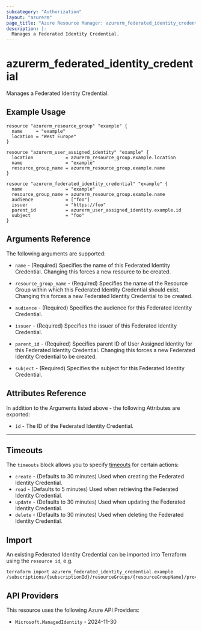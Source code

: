 ```yaml
---
subcategory: "Authorization"
layout: "azurerm"
page_title: "Azure Resource Manager: azurerm_federated_identity_credential"
description: |-
  Manages a Federated Identity Credential.
---
```


# azurerm_federated_identity_credential

Manages a Federated Identity Credential.

## Example Usage

```hcl
resource "azurerm_resource_group" "example" {
  name     = "example"
  location = "West Europe"
}

resource "azurerm_user_assigned_identity" "example" {
  location            = azurerm_resource_group.example.location
  name                = "example"
  resource_group_name = azurerm_resource_group.example.name
}

resource "azurerm_federated_identity_credential" "example" {
  name                = "example"
  resource_group_name = azurerm_resource_group.example.name
  audience            = ["foo"]
  issuer              = "https://foo"
  parent_id           = azurerm_user_assigned_identity.example.id
  subject             = "foo"
}
```

## Arguments Reference

The following arguments are supported:

* `name` - (Required) Specifies the name of this Federated Identity Credential. Changing this forces a new resource to be created.

* `resource_group_name` - (Required) Specifies the name of the Resource Group within which this Federated Identity Credential should exist. Changing this forces a new Federated Identity Credential to be created.

* `audience` - (Required) Specifies the audience for this Federated Identity Credential.

* `issuer` - (Required) Specifies the issuer of this Federated Identity Credential.

* `parent_id` - (Required) Specifies parent ID of User Assigned Identity for this Federated Identity Credential. Changing this forces a new Federated Identity Credential to be created.

* `subject` - (Required) Specifies the subject for this Federated Identity Credential.

## Attributes Reference

In addition to the Arguments listed above - the following Attributes are exported:

* `id` - The ID of the Federated Identity Credential.

---

## Timeouts

The `timeouts` block allows you to specify [timeouts](https://www.terraform.io/docs/configuration/resources.html#timeouts) for certain actions:

* `create` - (Defaults to 30 minutes) Used when creating the Federated Identity Credential.
* `read` - (Defaults to 5 minutes) Used when retrieving the Federated Identity Credential.
* `update` - (Defaults to 30 minutes) Used when updating the Federated Identity Credential.
* `delete` - (Defaults to 30 minutes) Used when deleting the Federated Identity Credential.

## Import

An existing Federated Identity Credential can be imported into Terraform using the `resource id`, e.g.

```shell
terraform import azurerm_federated_identity_credential.example /subscriptions/{subscriptionId}/resourceGroups/{resourceGroupName}/providers/Microsoft.ManagedIdentity/userAssignedIdentities/{parentIdentityName}/federatedIdentityCredentials/{resourceName}
```

## API Providers
<!-- This section is generated, changes will be overwritten -->
This resource uses the following Azure API Providers:

* `Microsoft.ManagedIdentity` - 2024-11-30
